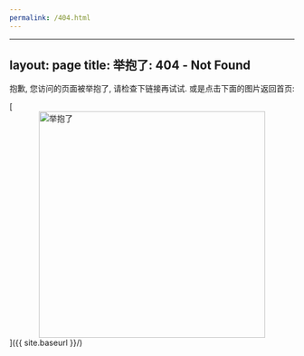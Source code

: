 ```yaml
---
permalink: /404.html
---
```

---
layout: page
title: 举抱了: 404 - Not Found
---

抱歉, 您访问的页面被举抱了, 请检查下链接再试试. 或是点击下面的图片返回首页:

[<img src="https://i.ibb.co/mFrxYpH/2019-10-02-Fa-mom-02.jpg" alt="举抱了" style="width:400px;margin-left:auto;margin-right:auto;display:block;">]({{ site.baseurl }}/)
